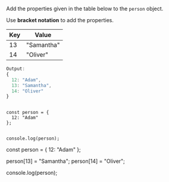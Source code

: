 Add the properties given in the table below
to the `person` object.

Use **bracket notation** to add the properties.

| Key | Value      |
| --- | ---------- |
| 13  | "Samantha" |
| 14  | "Oliver"   |

```js
Output:
{
  12: "Adam",
  13: "Samantha",
  14: "Oliver"
}
```

<codeblock language="javascript" type="exercise" testMode="fixedInput">
<code>
const person = {
  12: "Adam"
};

console.log(person);
</code>

<solution>
const person = {
  12: "Adam"
};

person[13] = "Samantha";
person[14] = "Oliver";

console.log(person);
</solution>
</codeblock>
